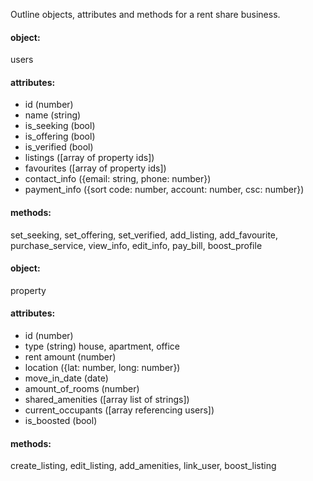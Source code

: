 Outline objects, attributes and methods for a rent share business.

#### object:
users

#### attributes:
- id (number)
- name (string)
- is_seeking (bool)
- is_offering (bool)
- is_verified (bool)
- listings ([array of property ids])
- favourites ([array of property ids])
- contact_info ({email: string, phone: number})
- payment_info ({sort code: number, account: number, csc: number})

#### methods: 
set_seeking, set_offering, set_verified, add_listing, add_favourite, purchase_service, view_info, edit_info, pay_bill, boost_profile

#### object:
property

#### attributes:
- id (number)
- type (string) house, apartment, office
- rent amount (number)
- location ({lat: number, long: number})
- move_in_date (date)
- amount_of_rooms (number)
- shared_amenities ([array list of strings])
- current_occupants ([array referencing users])
- is_boosted (bool)

#### methods:
create_listing, edit_listing, add_amenities, link_user, boost_listing